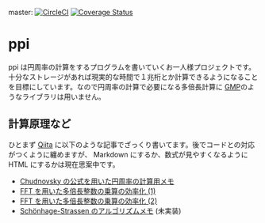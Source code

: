 master: [![CircleCI](https://circleci.com/gh/peria/ppi.svg?style=svg)](https://circleci.com/gh/peria/ppi) [![Coverage Status](https://coveralls.io/repos/github/peria/ppi/badge.svg?branch=master)](https://coveralls.io/github/peria/ppi?branch=master)

# ppi
ppi は円周率の計算をするプログラムを書いていくお一人様プロジェクトです。十分なストレージがあれば現実的な時間で１兆桁とか計算できるようになることを目標にしています。なので円周率の計算で必要になる多倍長計算に [GMP](https://gmplib.org/)のようなライブラリは用いません。

## 計算原理など
ひとまず [Qiita](http://qiita.com/) に以下のような記事でざっくり書いてます。後でコードとの対応がつくように纏めますが、 Markdown にするか、数式が見やすくなるように HTML にするかは現在思案中です。
- [Chudnovsky の公式を用いた円周率の計算用メモ](http://qiita.com/peria/items/c02ef9fc18fb0362fb89)
- [FFT を用いた多倍長整数の乗算の効率化 (1)](http://qiita.com/peria/items/fbdd52768b4659823d88)
- [FFT を用いた多倍長整数の乗算の効率化 (2)](http://qiita.com/peria/items/cf4c4b72ebbeec7728af)
- [Schönhage-Strassen のアルゴリズムメモ](http://qiita.com/peria/items/19e37b192cb62bdbc3a1) (未実装)
